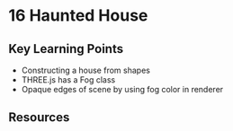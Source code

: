 # 16 Haunted House 

## Key Learning Points 
- Constructing a house from shapes 
- THREE.js has a Fog class 
- Opaque edges of scene by using fog color in renderer 

## Resources 